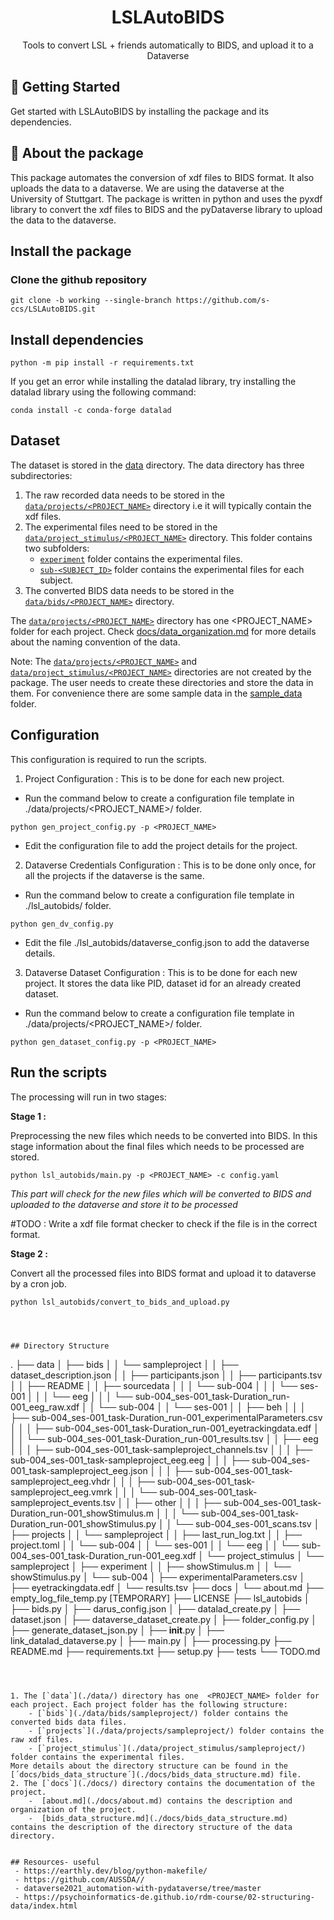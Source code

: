 
<h1 align="center">
  LSLAutoBIDS
</h1>
<p align="center"> Tools to convert LSL + friends automatically to BIDS, and upload it to a Dataverse </p>


## 🚀 Getting Started

Get started with LSLAutoBIDS by installing the package and its dependencies.

## 🔰 About the package
This package automates the conversion of xdf files to BIDS format. It also uploads the data to a dataverse. We are using the dataverse at the University of Stuttgart. The package is written in python and uses the pyxdf library to convert the xdf files to BIDS and the pyDataverse library to upload the data to the dataverse.


## Install the package

### Clone the github repository
```
git clone -b working --single-branch https://github.com/s-ccs/LSLAutoBIDS.git

```
## Install dependencies
```
python -m pip install -r requirements.txt
```

If you get an error while installing the datalad library, try installing the datalad library using the following command:
```
conda install -c conda-forge datalad
```

## Dataset

The dataset is stored in the [data](./data/) directory. The data directory has three subdirectories:

1. The raw recorded data needs to be stored in the [`data/projects/<PROJECT_NAME>`](./data/projects/) directory i.e it will typically contain the xdf files.
2. The experimental files need to be stored in the [`data/project_stimulus/<PROJECT_NAME>`](./data/project_stimulus/) directory.
This folder contains two subfolders:
    - [`experiment`](./data/project_stimulus/sampleproject/experiment/) folder contains the experimental files.
    - [`sub-<SUBJECT_ID>`](./data/project_stimulus/sampleproject/sub-004/) folder contains the experimental files for each subject.
3. The converted BIDS data needs to be stored in the [`data/bids/<PROJECT_NAME>`](./data/bids/) directory.

The [`data/projects/<PROJECT_NAME>`](./data/projects/) directory has one  <PROJECT_NAME> folder for each project. Check [docs/data_organization.md](./docs/data_organization.md) for more details about the naming convention of the data.

Note: The [`data/projects/<PROJECT_NAME>`](./data/projects/) and [`data/project_stimulus/<PROJECT_NAME>`](./data/project_stimulus/) directories are not created by the package. The user needs to create these directories and store the data in them. For convenience there are some sample data in the [sample_data](./sample_data/) folder.

## Configuration 

This configuration is required to run the scripts. 

1. Project Configuration : This is to be done for each new project.
- Run the command below to create a configuration file template in ./data/projects/<PROJECT_NAME>/ folder.

```
python gen_project_config.py -p <PROJECT_NAME>

```
- Edit the configuration file to add the project details for the project.

2. Dataverse Credentials Configuration : This is to be done only once, for all the projects if the dataverse is the same.
- Run the command below to create a configuration file template in ./lsl_autobids/ folder.

```
python gen_dv_config.py 

```
- Edit the file ./lsl_autobids/dataverse_config.json to add the dataverse details.

3. Dataverse Dataset Configuration : This is to be done for each new project. It stores the data like PID, dataset id for an already created dataset.
- Run the command below to create a configuration file template in ./data/projects/<PROJECT_NAME>/ folder.

```
python gen_dataset_config.py -p <PROJECT_NAME>

```


## Run the scripts

The processing will run in two stages:


**Stage 1 :** 

Preprocessing the new files which needs to be converted into BIDS.
In this stage information about the final files which needs to be processed are stored.

```
python lsl_autobids/main.py -p <PROJECT_NAME> -c config.yaml

```
*This part will check for the new files which will be converted to BIDS and uploaded to the dataverse and store it to be processed*

#TODO : Write a xdf file format checker to check if the file is in the correct format.

**Stage 2 :**

 Convert all the processed files into BIDS format and upload it to dataverse by a cron job.

```
python lsl_autobids/convert_to_bids_and_upload.py




## Directory Structure

```
.
├── data
│   ├── bids
│   │   └── sampleproject
│   │       ├── dataset_description.json 
│   │       ├── participants.json 
│   │       ├── participants.tsv 
│   │       ├── README 
│   │       ├── sourcedata
│   │       │   └── sub-004
│   │       │       └── ses-001
│   │       │           └── eeg
│   │       │               └── sub-004_ses-001_task-Duration_run-001_eeg_raw.xdf
│   │       └── sub-004
│   │           └── ses-001
│   │               ├── beh
│   │               │   ├── sub-004_ses-001_task-Duration_run-001_experimentalParameters.csv 
│   │               │   ├── sub-004_ses-001_task-Duration_run-001_eyetrackingdata.edf 
│   │               │   └── sub-004_ses-001_task-Duration_run-001_results.tsv 
│   │               ├── eeg
│   │               │   ├── sub-004_ses-001_task-sampleproject_channels.tsv 
│   │               │   ├── sub-004_ses-001_task-sampleproject_eeg.eeg 
│   │               │   ├── sub-004_ses-001_task-sampleproject_eeg.json 
│   │               │   ├── sub-004_ses-001_task-sampleproject_eeg.vhdr 
│   │               │   ├── sub-004_ses-001_task-sampleproject_eeg.vmrk 
│   │               │   └── sub-004_ses-001_task-sampleproject_events.tsv 
│   │               ├── other
│   │               │   ├── sub-004_ses-001_task-Duration_run-001_showStimulus.m 
│   │               │   └── sub-004_ses-001_task-Duration_run-001_showStimulus.py 
│   │               └── sub-004_ses-001_scans.tsv 
│   ├── projects
│   │   └── sampleproject
│   │       ├── last_run_log.txt
│   │       ├── project.toml
│   │       └── sub-004
│   │           └── ses-001
│   │               └── eeg
│   │                   └── sub-004_ses-001_task-Duration_run-001_eeg.xdf
│   └── project_stimulus
│       └── sampleproject
│           ├── experiment
│           │   ├── showStimulus.m
│           │   └── showStimulus.py
│           └── sub-004
│               ├── experimentalParameters.csv
│               ├── eyetrackingdata.edf
│               └── results.tsv
├── docs
│   └── about.md
├── empty_log_file_temp.py [TEMPORARY]
├── LICENSE
├── lsl_autobids
│   ├── bids.py
│   ├── darus_config.json
│   ├── datalad_create.py
│   ├── dataset.json
│   ├── dataverse_dataset_create.py
│   ├── folder_config.py
│   ├── generate_dataset_json.py
│   ├── __init__.py
│   ├── link_datalad_dataverse.py
│   ├── main.py
│   ├── processing.py
├── README.md
├── requirements.txt
├── setup.py
├── tests
└── TODO.md
```



1. The [`data`](./data/) directory has one  <PROJECT_NAME> folder for each project. Each project folder has the following structure:
    - [`bids`](./data/bids/sampleproject/) folder contains the converted bids data files.
    - [`projects`](./data/projects/sampleproject/) folder contains the raw xdf files.
    - [`project_stimulus`](./data/project_stimulus/sampleproject/) folder contains the experimental files.
More details about the directory structure can be found in the [´docs/bids_data_structure´](./docs/bids_data_structure.md) file.
2. The [`docs`](./docs/) directory contains the documentation of the project.
    -  [about.md](./docs/about.md) contains the description and organization of the project.
    -  [bids_data_structure.md](./docs/bids_data_structure.md) contains the description of the directory structure of the data directory.


## Resources- useful
 - https://earthly.dev/blog/python-makefile/
 - https://github.com/AUSSDA// 
 - dataverse2021_automation-with-pydataverse/tree/master
 - https://psychoinformatics-de.github.io/rdm-course/02-structuring-data/index.html